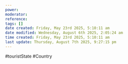 ```yaml
---
power: 
moderator:
reference:
tags: []
date created: Friday, May 23rd 2025, 5:10:11 am
date modified: Wednesday, August 6th 2025, 2:05:24 am
time created: Friday, May 23rd 2025, 5:10:11 am
last update: Thursday, August 7th 2025, 9:27:15 pm
---
```

#touristState #Country 
